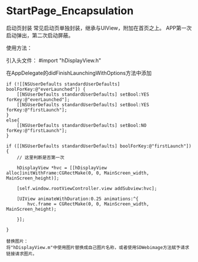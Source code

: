 # StartPage_Encapsulation
启动页封装
常见启动页单独封装，继承与UIView，附加在首页之上。
APP第一次启动弹出，第二次启动屏蔽。

使用方法：

引入头文件：
#import "hDisplayView.h"

在AppDelegate的didFinishLaunchingWithOptions方法中添加

    if (![[NSUserDefaults standardUserDefaults] boolForKey:@"everLaunched"]) {
        [[NSUserDefaults standardUserDefaults] setBool:YES forKey:@"everLaunched"];
        [[NSUserDefaults standardUserDefaults] setBool:YES forKey:@"firstLaunch"];
    }
    else{
        [[NSUserDefaults standardUserDefaults] setBool:NO forKey:@"firstLaunch"];
    }
    
    if ([[NSUserDefaults standardUserDefaults] boolForKey:@"firstLaunch"]) {
        // 这里判断是否第一次
        
        hDisplayView *hvc = [[hDisplayView alloc]initWithFrame:CGRectMake(0, 0, MainScreen_width, MainScreen_height)];
        
        [self.window.rootViewController.view addSubview:hvc];
        
        [UIView animateWithDuration:0.25 animations:^{
            hvc.frame = CGRectMake(0, 0, MainScreen_width, MainScreen_height);
            
        }];
        
    }
    
    替换图片：
    将"hDisplayView.m"中使用图片替换成自己图片名称，或者使用SDWebimage方法赋予请求链接请求图片。
    
